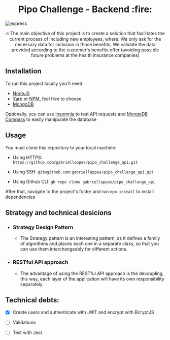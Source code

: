<h1 align="center">
Pipo Challenge - Backend :fire:
</h1>

![express](https://svgshare.com/s/TrG)

<p align="center">
🔥 The main objective of this project is to create a solution that facilitates the current process of including new employees, where: We only ask for the necessary data for inclusion in those benefits; We validate the data provided according to the customer's benefits offer (avoiding possible future problems at the health insurance companies)
</p>

## Installation

To run this project locally you'll need:<br>

- [NodeJS](https://nodejs.org/en/)
- [Yarn](https://yarnpkg.com/) or [NPM](https://www.npmjs.com/), feel free to choose
- [MongoDB](https://www.mongodb.com/)

Optionally, you can use [Insomnia](https://insomnia.rest/) to test API requests and [MongoDB Compass](https://www.mongodb.com/products/compass) to easily manipulate the database

## Usage

You must clone this repository to your local machine:<br>

- Using HTTPS:
  `https://github.com/gabrielloppes/pipo_challenge_api.git`

- Using SSH:
  `git@github.com:gabrielloppes/pipo_challenge_api.git`

- Using Github CLI:
  `gh repo clone gabrielloppes/pipo_challenge_api`

After that, navigate to the project's folder and run `npm install` to install dependencies

## Strategy and technical desicions

- ### Strategy Design Pattern<br>

  - The Strategy pattern is an interesting pattern, as it defines a family of algorithms and places each one in a separate class, so that you can use them interchangeably for different actions.

- ### RESTful API approach<br>
  - The advantage of using the RESTful API approach is the decoupling, this way, each layer of the application will have its own responsibility separately.

## Technical debts:

- [x] Create users and authenticate with JWT and encrypt with BcryptJS

- [ ] Validations

- [ ] Test with Jest
